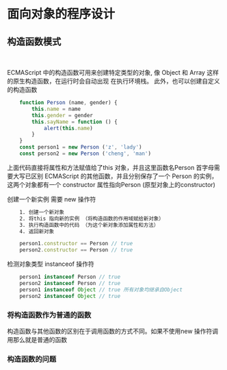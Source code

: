 # 面向对象的程序设计

## 构造函数模式

</br>

ECMAScript 中的构造函数可用来创建特定类型的对象, 像 Object 和 Array 这样的原生构造函数，在运行时会自动出现
在执行环境栈。 此外，也可以创建自定义的构造函数

```js
    function Person (name, gender) {
        this.name = name
        this.gender = gender
        this.sayName = function () {
            alert(this.name)
        }
    }
    const person1 = new Person ('z', 'lady')
    const person2 = new Person ('cheng', 'man')
```

上面代码直接将属性和方法赋值给了this 对象，并且这里函数名Person 首字母需要大写已区别 ECMAScript
的其他函数，并且分别保存了一个 Person 的实例，这两个对象都有一个 constructor 属性指向Person (原型对象上的constructor)

创建一个新实例 需要 new 操作符

```sh
    1. 创建一个新对象
    2. 将this 指向新的实例 （将构造函数的作用域赋给新对象）
    3. 执行构造函数中的代码 （为这个新对象添加属性和方法）
    4. 返回新对象
```

```js
    person1.constructor == Person // true
    person2.constructor == Person // true
```

检测对象类型 instanceof 操作符

```js
    person1 instanceof Person // true
    person2 instanceof Person // true
    person1 instanceof Object // true 所有对象均继承自Object
    person2 instanceof Object // true
```

### 将构造函数作为普通的函数

构造函数与其他函数的区别在于调用函数的方式不同。如果不使用new 操作符调用那么就是普通的函数

### 构造函数的问题

